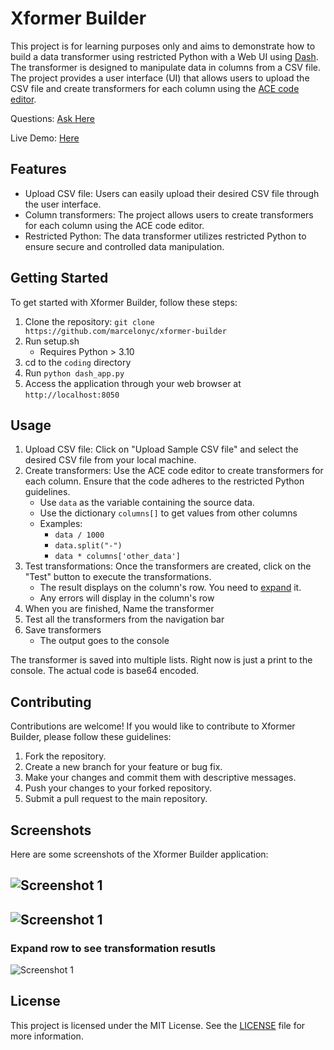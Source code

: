 # Xformer Builder

This project is for learning purposes only and aims to demonstrate how to build a data transformer using restricted Python with a Web UI using [Dash](https://dash.plotly.com/). The transformer is designed to manipulate data in columns from a CSV file. The project provides a user interface (UI) that allows users to upload the CSV file and create transformers for each column using the [ACE code editor](http://ace.c9.io/).

Questions: [Ask Here](https://github.com/marcelonyc/xformer-builder/labels/question)

Live Demo: [Here](https://marcelonyc.pythonanywhere.com/)
## Features

- Upload CSV file: Users can easily upload their desired CSV file through the user interface.
- Column transformers: The project allows users to create transformers for each column using the ACE code editor.
- Restricted Python: The data transformer utilizes restricted Python to ensure secure and controlled data manipulation.


## Getting Started

To get started with Xformer Builder, follow these steps:

1. Clone the repository: `git clone https://github.com/marcelonyc/xformer-builder`
2. Run setup.sh 
    - Requires Python > 3.10 
3. cd to the `coding` directory
4. Run `python dash_app.py`
4. Access the application through your web browser at `http://localhost:8050`

## Usage

1. Upload CSV file: Click on "Upload Sample CSV file" and select the desired CSV file from your local machine.
2. Create transformers: Use the ACE code editor to create transformers for each column. Ensure that the code adheres to the restricted Python guidelines.
    - Use `data` as the variable containing the source data.
    - Use the dictionary `columns[]` to get values from other columns
    - Examples:
        - `data / 1000`
        - `data.split("-")`
        - `data * columns['other_data']`
3. Test transformations: Once the transformers are created, click on the "Test" button to execute the transformations.
    - The result displays on the column's row. You need to [expand](#expand-row-to-see-transformation-resutls) it.
    - Any errors will display in the column's row
4. When you are finished, Name the transformer
5. Test all the transformers from the navigation bar
6. Save transformers
    - The output goes to the console

The transformer is saved into multiple lists. Right now is just a print to the console. The actual code is base64 encoded.

## Contributing

Contributions are welcome! If you would like to contribute to Xformer Builder, please follow these guidelines:

1. Fork the repository.
2. Create a new branch for your feature or bug fix.
3. Make your changes and commit them with descriptive messages.
4. Push your changes to your forked repository.
5. Submit a pull request to the main repository.

## Screenshots

Here are some screenshots of the Xformer Builder application:

![Screenshot 1](/coding/assets/images/Screenshot%202024-07-13%20at%2012.52.17 PM.png)
---
![Screenshot 1](/coding/assets/images/Screenshot%202024-07-13%20at%201.08.00 PM.png)
---
### Expand row to see transformation resutls
<a name="expandit"></a>
![Screenshot 1](/coding/assets/images/Screenshot%202024-07-13%20at%202.56.21 PM.png)


## License

This project is licensed under the MIT License. See the [LICENSE](LICENSE) file for more information.
